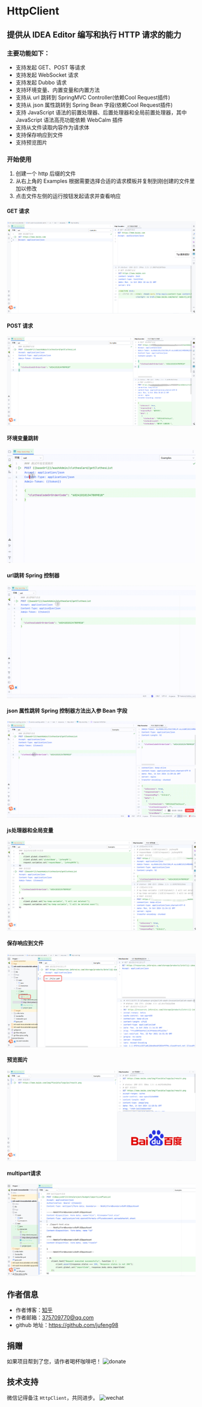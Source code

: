 # HttpClient

## 提供从 IDEA Editor 编写和执行 HTTP 请求的能力

### 主要功能如下：

- 支持发起 GET、POST 等请求
- 支持发起 WebSocket 请求
- 支持发起 Dubbo 请求
- 支持环境变量、内置变量和内置方法
- 支持从 url 跳转到 SpringMVC Controller(依赖Cool Request插件)
- 支持从 json 属性跳转到 Spring Bean 字段(依赖Cool Request插件)
- 支持 JavaScript 语法的前置处理器、后置处理器和全局前置处理器，其中 JavaScript 语法高亮功能依赖 WebCalm 插件
- 支持从文件读取内容作为请求体
- 支持保存响应到文件
- 支持预览图片

### 开始使用

1. 创建一个 http 后缀的文件
2. 从右上角的 Examples 根据需要选择合适的请求模板并复制到刚创建的文件里加以修改
3. 点击文件左侧的运行按钮发起请求并查看响应

#### GET 请求

![get.png](./images/get.png)

#### POST 请求

![post.png](./images/post.png)

#### 环境变量跳转

![variable-jump.gif](./images/variable-jump.gif)

#### url跳转 Spring 控制器

![controller-jump.gif](./images/controller-jump.gif)

#### json 属性跳转 Spring 控制器方法出入参 Bean 字段

![field-jump.gif](./images/field-jump.gif)

#### js处理器和全局变量

![js-handler.png](./images/js-handler.png)

#### 保存响应到文件

![save-response.png](./images/save-response.png)

#### 预览图片

![preview-img.png](./images/preview-img.png)

#### multipart请求

![multipart.png](./images/multipart.png)

## 作者信息

- 作者博客：[知乎](https://www.zhihu.com/people/liang-yu-dong-44)
- 作者邮箱：375709770@qq.com
- github 地址：https://github.com/jufeng98

## 捐赠

如果项目帮到了您，请作者喝杯咖啡吧！
![donate](./images/donate.png)

## 技术支持

微信记得备注 ```HttpClient```，共同进步。
![wechat](./images/wechat.png)
